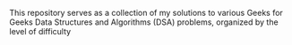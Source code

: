 This repository serves as a collection of my solutions to various Geeks for Geeks Data Structures and Algorithms (DSA) problems, organized by the level of difficulty

